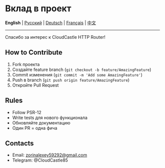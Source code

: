 # Вклад в проект

**English** | [Русский](../../CONTRIBUTING.md) | [Deutsch](../de/CONTRIBUTING.md) | [Français](../fr/CONTRIBUTING.md) | [中文](../zh/CONTRIBUTING.md)

---


Спасибо за интерес к CloudCastle HTTP Router!

## How to Contribute

1. Fork проекта
2. Создайте feature branch (`git checkout -b feature/AmazingFeature`)
3. Commit изменения (`git commit -m 'Add some AmazingFeature'`)
4. Push в branch (`git push origin feature/AmazingFeature`)
5. Откройте Pull Request

## Rules

- Follow PSR-12
- Write tests для нового функционала
- Обновляйте документацию
- Один PR = одна фича

## Contacts

- Email: zorinalexey59292@gmail.com
- Telegram: @CloudCastle85
